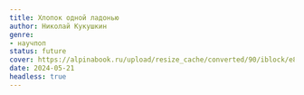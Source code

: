 ```yaml
---
title: Хлопок одной ладонью
author: Николай Кукушкин
genre:
- научпоп
status: future
cover: https://alpinabook.ru/upload/resize_cache/converted/90/iblock/e8d/470_470_1/e8de48c79532016fdf5b4cead014a571.jpg.webp
date: 2024-05-21
headless: true
---
```


